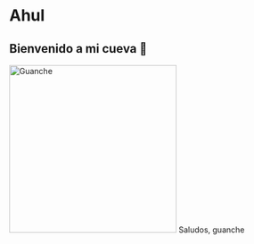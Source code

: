 # Ahul
## Bienvenido a mi cueva :bear:
<img src="Guanche_wall_c.png" alt="Guanche" width="300"/>
Saludos, guanche
<!--
**Guanche00/Ahul** is a ✨ _special_ ✨ repository because its `README.md` (this file) appears on your GitHub profile.

Here are some ideas to get you started:

- 🔭 I’m currently working on ...
- 🌱 I’m currently learning ...
- 👯 I’m looking to collaborate on ...
- 🤔 I’m looking for help with ...
- 💬 Ask me about ...
- 📫 How to reach me: ...
- 😄 Pronouns: ...
- ⚡ Fun fact: ...
-->
